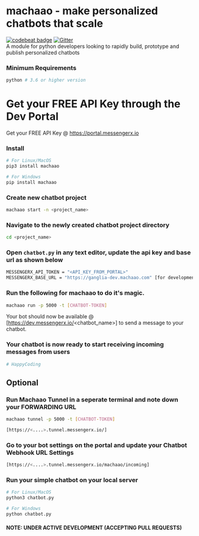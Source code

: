 # machaao - make personalized chatbots that scale
[![codebeat badge](https://codebeat.co/badges/9ddf5add-675b-4816-8209-45cf29e686a3)](https://codebeat.co/projects/github-com-machaao-machaao-py-master)
[![Gitter](https://badges.gitter.im/messengerx-io/community.svg)](https://gitter.im/messengerx-io/community?utm_source=badge&utm_medium=badge&utm_campaign=pr-badge)  
A module for python developers looking to rapidly build, prototype and publish personalized chatbots

### Minimum Requirements
```bash
python # 3.6 or higher version
```

# Get your FREE API Key through the Dev Portal
Get your FREE API Key @ https://portal.messengerx.io

### Install
```bash
# For Linux/MacOS
pip3 install machaao

# For Windows
pip install machaao
```

### Create new chatbot project
```bash
machaao start -n <project_name>
```

### Navigate to the newly created chatbot project directory
```bash
cd <project_name>
```

### Open ```chatbot.py``` in any text editor, update the api key and base url as shown below
```bash
MESSENGERX_API_TOKEN = "<API_KEY_FROM_PORTAL>"
MESSENGERX_BASE_URL = "https://ganglia-dev.machaao.com" [for development purposes]
```

### Run the following for machaao to do it's magic.
```bash
machaao run -p 5000 -t [CHATBOT-TOKEN]
```

Your bot should now be available @ [https://dev.messengerx.io/<chatbot_name>] to send a message to your chatbot.

### Your chatbot is now ready to start receiving incoming messages from users
```bash
# HappyCoding
```

## Optional 

### Run Machaao Tunnel in a seperate terminal and note down your FORWARDING URL
```bash
machaao tunnel -p 5000 -t [CHATBOT-TOKEN]

[https://<....>.tunnel.messengerx.io/]
```


### Go to your bot settings on the portal and update your Chatbot Webhook URL Settings
```bash
[https://<....>.tunnel.messengerx.io/machaao/incoming]
```

### Run your simple chatbot on your local server
```bash
# For Linux/MacOS
python3 chatbot.py

# For Windows
python chatbot.py
```



#### NOTE: UNDER ACTIVE DEVELOPMENT (ACCEPTING PULL REQUESTS)
